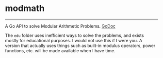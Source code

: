 
# modmath
-----
A Go API to solve Modular Arithmetic Problems. [GoDoc]

The `edu` folder uses inefficient ways to solve the problems, and exists mostly for educational purposes.
I would not use this if I were you. A version that actually uses things such as built-in modulus operators, power
functions, etc. will be made available when I have time.

[GoDoc]: https://godoc.org/github.com/Deanveloper/modmath